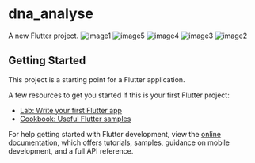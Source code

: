 # dna_analyse

A new Flutter project.
![image1](https://github.com/user-attachments/assets/287a809a-ec62-496c-8185-ccda6e2f81cb)
![image5](https://github.com/user-attachments/assets/b46793f0-eb16-44ac-b6cf-e0a5a47389a1)
![image4](https://github.com/user-attachments/assets/d3340ade-69cb-4935-a7c4-9f2ea8ef98a5)
![image3](https://github.com/user-attachments/assets/e6aac398-b1d8-4158-a63e-f5fbc7e351ee)
![image2](https://github.com/user-attachments/assets/171aa35c-9dcf-45d0-92c5-813a09b72bec)

## Getting Started

This project is a starting point for a Flutter application.

A few resources to get you started if this is your first Flutter project:

- [Lab: Write your first Flutter app](https://docs.flutter.dev/get-started/codelab)
- [Cookbook: Useful Flutter samples](https://docs.flutter.dev/cookbook)

For help getting started with Flutter development, view the
[online documentation](https://docs.flutter.dev/), which offers tutorials,
samples, guidance on mobile development, and a full API reference.

